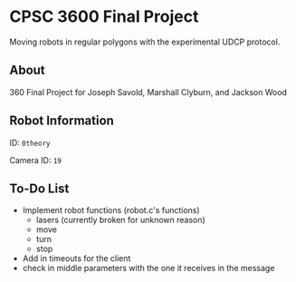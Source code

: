 CPSC 3600 Final Project
=======================
Moving robots in regular polygons with the experimental UDCP protocol.

About
-----
360 Final Project for Joseph Savold, Marshall Clyburn, and Jackson Wood

Robot Information
-----------------
ID: `0theory`

Camera ID: `19`

To-Do List
----------
- Implement robot functions (robot.c's functions)
	- lasers (currently broken for unknown reason)
	- move
	- turn
	- stop
- Add in timeouts for the client
- check in middle parameters with the one it receives in the message

